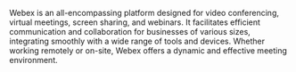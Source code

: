 Webex is an all-encompassing platform designed for video conferencing, virtual meetings, screen sharing, and webinars. It facilitates efficient communication and collaboration for businesses of various sizes, integrating smoothly with a wide range of tools and devices. Whether working remotely or on-site, Webex offers a dynamic and effective meeting environment.
